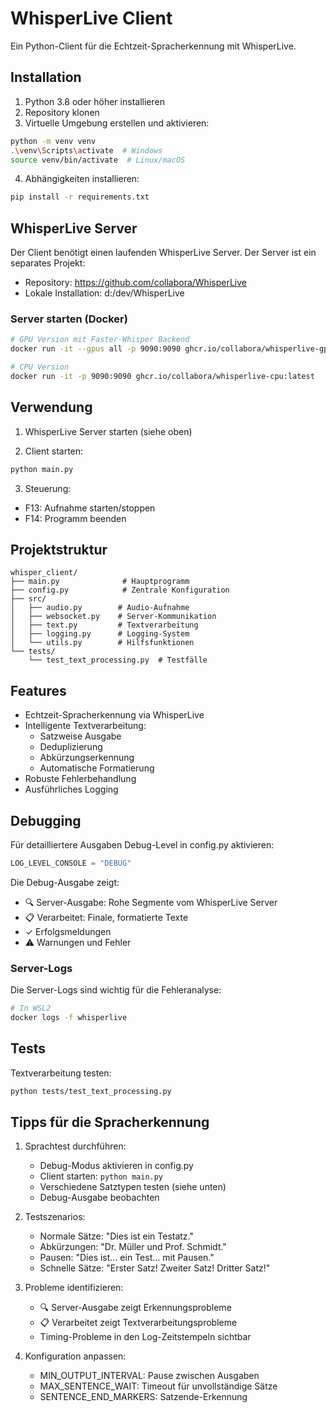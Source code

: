 # WhisperLive Client

Ein Python-Client für die Echtzeit-Spracherkennung mit WhisperLive.

## Installation

1. Python 3.8 oder höher installieren
2. Repository klonen
3. Virtuelle Umgebung erstellen und aktivieren:
```bash
python -m venv venv
.\venv\Scripts\activate  # Windows
source venv/bin/activate  # Linux/macOS
```
4. Abhängigkeiten installieren:
```bash
pip install -r requirements.txt
```

## WhisperLive Server

Der Client benötigt einen laufenden WhisperLive Server. Der Server ist ein separates Projekt:
- Repository: https://github.com/collabora/WhisperLive
- Lokale Installation: d:/dev/WhisperLive

### Server starten (Docker)
```bash
# GPU Version mit Faster-Whisper Backend
docker run -it --gpus all -p 9090:9090 ghcr.io/collabora/whisperlive-gpu:latest

# CPU Version
docker run -it -p 9090:9090 ghcr.io/collabora/whisperlive-cpu:latest
```

## Verwendung

1. WhisperLive Server starten (siehe oben)

2. Client starten:
```bash
python main.py
```

3. Steuerung:
- F13: Aufnahme starten/stoppen
- F14: Programm beenden

## Projektstruktur

```
whisper_client/
├── main.py              # Hauptprogramm
├── config.py            # Zentrale Konfiguration
├── src/
│   ├── audio.py        # Audio-Aufnahme
│   ├── websocket.py    # Server-Kommunikation
│   ├── text.py         # Textverarbeitung
│   ├── logging.py      # Logging-System
│   └── utils.py        # Hilfsfunktionen
└── tests/
    └── test_text_processing.py  # Testfälle
```

## Features

- Echtzeit-Spracherkennung via WhisperLive
- Intelligente Textverarbeitung:
  - Satzweise Ausgabe
  - Deduplizierung
  - Abkürzungserkennung
  - Automatische Formatierung
- Robuste Fehlerbehandlung
- Ausführliches Logging

## Debugging

Für detailliertere Ausgaben Debug-Level in config.py aktivieren:
```python
LOG_LEVEL_CONSOLE = "DEBUG"
```

Die Debug-Ausgabe zeigt:
- 🔍 Server-Ausgabe: Rohe Segmente vom WhisperLive Server
- 📋 Verarbeitet: Finale, formatierte Texte
- ✓ Erfolgsmeldungen
- ⚠️ Warnungen und Fehler

### Server-Logs
Die Server-Logs sind wichtig für die Fehleranalyse:
```bash
# In WSL2
docker logs -f whisperlive
```

## Tests

Textverarbeitung testen:
```bash
python tests/test_text_processing.py
```

## Tipps für die Spracherkennung

1. Sprachtest durchführen:
   - Debug-Modus aktivieren in config.py
   - Client starten: `python main.py`
   - Verschiedene Satztypen testen (siehe unten)
   - Debug-Ausgabe beobachten

2. Testszenarios:
   - Normale Sätze: "Dies ist ein Testatz."
   - Abkürzungen: "Dr. Müller und Prof. Schmidt."
   - Pausen: "Dies ist... ein Test... mit Pausen."
   - Schnelle Sätze: "Erster Satz! Zweiter Satz! Dritter Satz!"

3. Probleme identifizieren:
   - 🔍 Server-Ausgabe zeigt Erkennungsprobleme
   - 📋 Verarbeitet zeigt Textverarbeitungsprobleme
   - Timing-Probleme in den Log-Zeitstempeln sichtbar

4. Konfiguration anpassen:
   - MIN_OUTPUT_INTERVAL: Pause zwischen Ausgaben
   - MAX_SENTENCE_WAIT: Timeout für unvollständige Sätze
   - SENTENCE_END_MARKERS: Satzende-Erkennung
